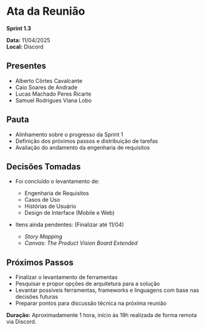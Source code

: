 # Ata da Reunião

**Sprint 1.3**

**Data:** 11/04/2025  
**Local:** Discord

## Presentes

- Alberto Côrtes Cavalcante
- Caio Soares de Andrade
- Lucas Machado Peres Ricarte
- Samuel Rodrigues Viana Lobo

## Pauta

- Alinhamento sobre o progresso da Sprint 1
- Definição dos próximos passos e distribuição de tarefas
- Avaliação do andamento da engenharia de requisitos

## Decisões Tomadas

- Foi concluído o levantamento de:

  - Engenharia de Requisitos
  - Casos de Uso
  - Histórias de Usuário
  - Design de Interface (Mobile e Web)

- Itens ainda pendentes: (Finalizar até 11/04)
  - _Story Mapping_
  - _Canvas: The Product Vision Board Extended_

## Próximos Passos

- Finalizar o levantamento de ferramentas
- Pesquisar e propor opções de arquitetura para a solução
- Levantar possíveis ferramentas, frameworks e linguagens com base nas decisões futuras
- Preparar pontos para discussão técnica na próxima reunião

**Duração:** Aproximadamente 1 hora, início às 19h realizada de forma remota via Discord.
